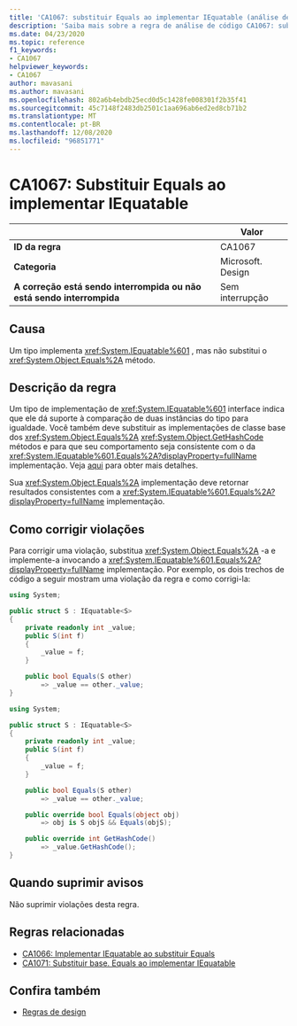 ```yaml
---
title: 'CA1067: substituir Equals ao implementar IEquatable (análise de código)'
description: 'Saiba mais sobre a regra de análise de código CA1067: substituir Equals ao implementar IEquatable'
ms.date: 04/23/2020
ms.topic: reference
f1_keywords:
- CA1067
helpviewer_keywords:
- CA1067
author: mavasani
ms.author: mavasani
ms.openlocfilehash: 802a6b4ebdb25ecd0d5c1428fe008301f2b35f41
ms.sourcegitcommit: 45c7148f2483db2501c1aa696ab6ed2ed8cb71b2
ms.translationtype: MT
ms.contentlocale: pt-BR
ms.lasthandoff: 12/08/2020
ms.locfileid: "96851771"
---
```

# <a name="ca1067-override-equals-when-implementing-iequatable"></a>CA1067: Substituir Equals ao implementar IEquatable

| | Valor |
|-|-|
| **ID da regra** |CA1067|
| **Categoria** |Microsoft. Design|
| **A correção está sendo interrompida ou não está sendo interrompida** |Sem interrupção|

## <a name="cause"></a>Causa

Um tipo implementa <xref:System.IEquatable%601> , mas não substitui o <xref:System.Object.Equals%2A> método.

## <a name="rule-description"></a>Descrição da regra

Um tipo de implementação de <xref:System.IEquatable%601> interface indica que ele dá suporte à comparação de duas instâncias do tipo para igualdade. Você também deve substituir as implementações de classe base dos <xref:System.Object.Equals%2A> <xref:System.Object.GetHashCode> métodos e para que seu comportamento seja consistente com o da <xref:System.IEquatable%601.Equals%2A?displayProperty=fullName> implementação. Veja [aqui](/dotnet/api/system.iequatable-1#notes-to-implementers) para obter mais detalhes.

Sua <xref:System.Object.Equals%2A> implementação deve retornar resultados consistentes com a <xref:System.IEquatable%601.Equals%2A?displayProperty=fullName> implementação.

## <a name="how-to-fix-violations"></a>Como corrigir violações

Para corrigir uma violação, substitua <xref:System.Object.Equals%2A> -a e implemente-a invocando a <xref:System.IEquatable%601.Equals%2A?displayProperty=fullName> implementação. Por exemplo, os dois trechos de código a seguir mostram uma violação da regra e como corrigi-la:

```csharp
using System;

public struct S : IEquatable<S>
{
    private readonly int _value;
    public S(int f)
    {
        _value = f;
    }

    public bool Equals(S other)
        => _value == other._value;
}
```

```csharp
using System;

public struct S : IEquatable<S>
{
    private readonly int _value;
    public S(int f)
    {
        _value = f;
    }

    public bool Equals(S other)
        => _value == other._value;

    public override bool Equals(object obj)
        => obj is S objS && Equals(objS);

    public override int GetHashCode()
        => _value.GetHashCode();
}
```

## <a name="when-to-suppress-warnings"></a>Quando suprimir avisos

Não suprimir violações desta regra.

## <a name="related-rules"></a>Regras relacionadas

- [CA1066: Implementar IEquatable ao substituir Equals](ca1066.md)
- [CA1071: Substituir base. Equals ao implementar IEquatable](ca1071.md)

## <a name="see-also"></a>Confira também

- [Regras de design](design-warnings.md)
